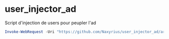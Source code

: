 # user_injector_ad

Script d'injection de users pour peupler l'ad


```Powershell
Invoke-WebRequest -Uri "https://github.com/Naxyrius/user_injector_ad/archive/refs/heads/main.zip" -OutFile "$env:USERPROFILE\Downloads\main.zip"
```
